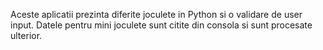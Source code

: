 Aceste aplicatii prezinta diferite joculete in Python si o validare de user input.  Datele pentru mini joculete sunt citite din consola si sunt procesate ulterior.
